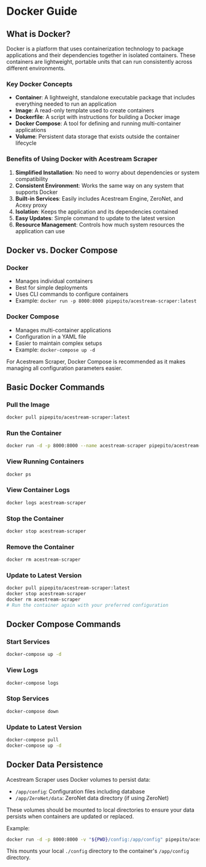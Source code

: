 # Docker Guide

## What is Docker?

Docker is a platform that uses containerization technology to package applications and their dependencies together in isolated containers. These containers are lightweight, portable units that can run consistently across different environments.

### Key Docker Concepts

- **Container**: A lightweight, standalone executable package that includes everything needed to run an application
- **Image**: A read-only template used to create containers
- **Dockerfile**: A script with instructions for building a Docker image
- **Docker Compose**: A tool for defining and running multi-container applications
- **Volume**: Persistent data storage that exists outside the container lifecycle

### Benefits of Using Docker with Acestream Scraper

1. **Simplified Installation**: No need to worry about dependencies or system compatibility
2. **Consistent Environment**: Works the same way on any system that supports Docker
3. **Built-in Services**: Easily includes Acestream Engine, ZeroNet, and Acexy proxy
4. **Isolation**: Keeps the application and its dependencies contained
5. **Easy Updates**: Simple command to update to the latest version
6. **Resource Management**: Controls how much system resources the application can use

## Docker vs. Docker Compose

### Docker
- Manages individual containers
- Best for simple deployments
- Uses CLI commands to configure containers
- Example: `docker run -p 8000:8000 pipepito/acestream-scraper:latest`

### Docker Compose
- Manages multi-container applications
- Configuration in a YAML file
- Easier to maintain complex setups
- Example: `docker-compose up -d`

For Acestream Scraper, Docker Compose is recommended as it makes managing all configuration parameters easier.

## Basic Docker Commands

### Pull the Image
```bash
docker pull pipepito/acestream-scraper:latest
```

### Run the Container
```bash
docker run -d -p 8000:8000 --name acestream-scraper pipepito/acestream-scraper:latest
```

### View Running Containers
```bash
docker ps
```

### View Container Logs
```bash
docker logs acestream-scraper
```

### Stop the Container
```bash
docker stop acestream-scraper
```

### Remove the Container
```bash
docker rm acestream-scraper
```

### Update to Latest Version
```bash
docker pull pipepito/acestream-scraper:latest
docker stop acestream-scraper
docker rm acestream-scraper
# Run the container again with your preferred configuration
```

## Docker Compose Commands

### Start Services
```bash
docker-compose up -d
```

### View Logs
```bash
docker-compose logs
```

### Stop Services
```bash
docker-compose down
```

### Update to Latest Version
```bash
docker-compose pull
docker-compose up -d
```

## Docker Data Persistence

Acestream Scraper uses Docker volumes to persist data:

- `/app/config`: Configuration files including database
- `/app/ZeroNet/data`: ZeroNet data directory (if using ZeroNet)

These volumes should be mounted to local directories to ensure your data persists when containers are updated or replaced.

Example:
```bash
docker run -d -p 8000:8000 -v "${PWD}/config:/app/config" pipepito/acestream-scraper:latest
```

This mounts your local `./config` directory to the container's `/app/config` directory.

